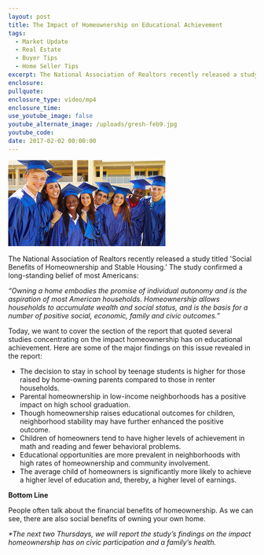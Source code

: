 ```yaml
---
layout: post
title: The Impact of Homeownership on Educational Achievement
tags:
  - Market Update
  - Real Estate
  - Buyer Tips
  - Home Seller Tips
excerpt: The National Association of Realtors recently released a study titled ‘Social Benefits of Homeownership and Stable Housing.’ The study confirmed a long-standing belief of most Americans.
enclosure:
pullquote:
enclosure_type: video/mp4
enclosure_time:
use_youtube_image: false
youtube_alternate_image: /uploads/gresh-feb9.jpg
youtube_code:
date: 2017-02-02 00:00:00
---
```



![](/uploads/versions/gresh-feb9---x----320-175x---.jpg)

The National Association of Realtors recently released a study titled 'Social Benefits of Homeownership and Stable Housing.’ The study confirmed a long-standing belief of most Americans:

*“Owning a home embodies the promise of individual autonomy and is the aspiration of most American households. Homeownership allows households to accumulate wealth and social status, and is the basis for a number of positive social, economic, family and civic outcomes.”*

Today, we want to cover the section of the report that quoted several studies concentrating on the impact homeownership has on educational achievement. Here are some of the major findings on this issue revealed in the report:

* The decision to stay in school by teenage students is higher for those raised by home-owning parents compared to those in renter households.
* Parental homeownership in low-income neighborhoods has a positive impact on high school graduation.
* Though homeownership raises educational outcomes for children, neighborhood stability may have further enhanced the positive outcome.
* Children of homeowners tend to have higher levels of achievement in math and reading and fewer behavioral problems.
* Educational opportunities are more prevalent in neighborhoods with high rates of homeownership and community involvement.
* The average child of homeowners is significantly more likely to achieve a higher level of education and, thereby, a higher level of earnings.

**Bottom Line**

People often talk about the financial benefits of homeownership. As we can see, there are also social benefits of owning your own home.

*\*The next two Thursdays, we will report the study’s findings on the impact homeownership has on civic participation and a family’s health.*